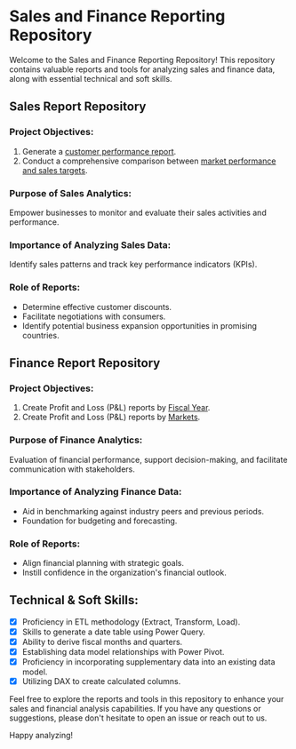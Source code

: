 # Sales and Finance Reporting Repository

Welcome to the Sales and Finance Reporting Repository! This repository contains valuable reports and tools for analyzing sales and finance data, along with essential technical and soft skills.

## Sales Report Repository

### Project Objectives:
1. Generate a [customer performance report](Customer_net_sales_performance_report.pdf).
2. Conduct a comprehensive comparison between [market performance and sales targets](Market_Performance_report.pdf).

### Purpose of Sales Analytics:
Empower businesses to monitor and evaluate their sales activities and performance.

### Importance of Analyzing Sales Data:
Identify sales patterns and track key performance indicators (KPIs).

### Role of Reports:
- Determine effective customer discounts.
- Facilitate negotiations with consumers.
- Identify potential business expansion opportunities in promising countries.

## Finance Report Repository

### Project Objectives:
1. Create Profit and Loss (P&L) reports by [Fiscal Year](P&LFiscalyears.pdf).
2. Create Profit and Loss (P&L) reports by [Markets](P&LFiscalyears.pdf).

### Purpose of Finance Analytics:
Evaluation of financial performance, support decision-making, and facilitate communication with stakeholders.

### Importance of Analyzing Finance Data:
- Aid in benchmarking against industry peers and previous periods.
- Foundation for budgeting and forecasting.

### Role of Reports:
- Align financial planning with strategic goals.
- Instill confidence in the organization's financial outlook.

## Technical & Soft Skills:
- [x] Proficiency in ETL methodology (Extract, Transform, Load).
- [x] Skills to generate a date table using Power Query.
- [x] Ability to derive fiscal months and quarters.
- [x] Establishing data model relationships with Power Pivot.
- [x] Proficiency in incorporating supplementary data into an existing data model.
- [x] Utilizing DAX to create calculated columns.

Feel free to explore the reports and tools in this repository to enhance your sales and financial analysis capabilities. If you have any questions or suggestions, please don't hesitate to open an issue or reach out to us.

Happy analyzing!
